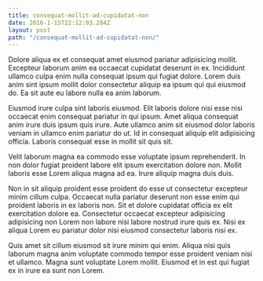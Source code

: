 ```yaml
---
title: consequat-mollit-ad-cupidatat-non
date: 2016-1-15T22:12:03.284Z
layout: post
path: "/consequat-mollit-ad-cupidatat-non/"
---
```


Dolore aliqua ex et consequat amet eiusmod pariatur adipisicing mollit. Excepteur laborum anim ea occaecat cupidatat deserunt in ex. Incididunt ullamco culpa enim nulla consequat ipsum qui fugiat dolore. Lorem duis anim sint ipsum mollit dolor consectetur aliquip ea ipsum qui qui eiusmod do. Ea sit aute eu labore nulla ea anim laborum.

Eiusmod irure culpa sint laboris eiusmod. Elit laboris dolore nisi esse nisi occaecat enim consequat pariatur in qui ipsum. Amet aliqua consequat anim irure duis ipsum quis irure. Aute ullamco anim sit eiusmod dolor laboris veniam in ullamco enim pariatur do ut. Id in consequat aliquip elit adipisicing officia. Laboris consequat esse in mollit sit quis sit.

Velit laborum magna ea commodo esse voluptate ipsum reprehenderit. In non dolor fugiat proident labore elit ipsum exercitation dolore non. Mollit laboris esse Lorem aliqua magna ad ea. Irure aliquip magna duis duis.

Non in sit aliquip proident esse proident do esse ut consectetur excepteur minim cillum culpa. Occaecat nulla pariatur deserunt non esse enim qui proident laboris in ex laboris non. Sit et dolore cupidatat officia ex elit exercitation dolore ea. Consectetur occaecat excepteur adipisicing adipisicing non Lorem non labore nisi labore nostrud irure quis ex. Nisi ex aliqua Lorem eu pariatur dolor nisi eiusmod consectetur laboris nisi ex.

Quis amet sit cillum eiusmod sit irure minim qui enim. Aliqua nisi quis laborum magna anim voluptate commodo tempor esse proident veniam nisi et ullamco. Magna sunt voluptate Lorem mollit. Eiusmod et in est qui fugiat ex in irure ea sunt non Lorem.